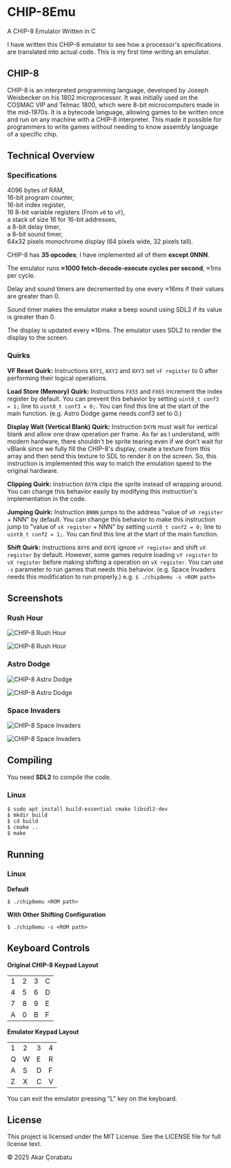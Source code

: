 # CHIP-8Emu
A CHIP-8 Emulator Written in C

I have written this CHIP-8 emulator to see how a processor's specifications are translated into actual code. This is my first time writing an emulator.


## CHIP-8
CHIP-8 is an interpreted programming language, developed by Joseph Weisbecker on his 1802 microprocessor. It was initially used on the COSMAC VIP and Telmac 1800, which were 8-bit microcomputers made in the mid-1970s. It is a bytecode language, allowing games to be written once and run on any machine with a CHIP-8 interpreter. This made it possible for programmers to write games without needing to know assembly language of a specific chip.


## Technical Overview
### Specifications
4096 bytes of RAM,  
16-bit program counter,  
16-bit index register,  
16 8-bit variable registers (From `v0` to `vF`),  
a stack of size 16 for 16-bit addresses,  
a 8-bit delay timer,  
a 8-bit sound timer,  
64x32 pixels monochrome display (64 pixels wide, 32 pixels tall).  

CHIP-8 has **35 opcodes**; I have implemented all of them **except 0NNN**.  

The emulator runs **≈1000 fetch-decode-execute cycles per second**, ≈1ms per cycle.  

Delay and sound timers are decremented by one every ≈16ms if their values are greater than 0. 

Sound timer makes the emulator make a beep sound using SDL2 if its value is greater than 0.

The display is updated every ≈16ms. The emulator uses SDL2 to render the display to the screen.

### Quirks
**VF Reset Quirk:** Instructions `8XY1`, `8XY2` and `8XY3` set  `vF register` to 0 after performing their logical operations.

**Load Store (Memory) Quirk:** Instructions `FX55` and `FX65` increment the index register by default. You can prevent this behavior by setting `uint8_t conf3 = 1;` line to `uint8_t conf3 = 0;`. You can find this line at the start of the main function. (e.g. Astro Dodge game needs conf3 set to 0.)

**Display Wait (Vertical Blank) Quirk:** Instruction `DXYN` must wait for vertical blank and allow one draw operation per frame. As far as I understand, with modern hardware, there shouldn't be sprite tearing even if we don't wait for vBlank since we fully fill the CHIP-8's display, create a texture from this array and then send this texture to SDL to render it on the screen. So, this instruction is implemented this way to match the emulation speed to the original hardware.

**Clipping Quirk:** Instruction `DXYN` clips the sprite instead of wrapping around. You can change this behavior easily by modifying this instruction's implementation in the code.

**Jumping Quirk:** Instruction `BNNN` jumps to the address "value of `v0 register` + NNN" by default. You can change this behavior to make this instruction jump to "value of `vX register` + NNN" by setting `uint8_t conf2 = 0;` line to `uint8_t conf2 = 1;`. You can find this line at the start of the main function.

**Shift Quirk:** Instructions `8XY6` and `8XYE` ignore `vY register` and shift `vX register` by default. However, some games require loading `vY register` to `vX register` before making shifting a operation on `vX register`. You can use `-s` parameter to run games that needs this behavior. (e.g. Space Invaders needs this modification to run properly.)
e.g. `$ ./chip8emu -s <ROM path>` 


## Screenshots
### Rush Hour
![CHIP-8 Rush Hour](https://raw.githubusercontent.com/akarcorabatu/CHIP-8Emu/refs/heads/main/screenshots/rush_hour1.png)

![CHIP-8 Rush Hour](https://raw.githubusercontent.com/akarcorabatu/CHIP-8Emu/refs/heads/main/screenshots/rush_hour2.png)

### Astro Dodge
![CHIP-8 Astro Dodge](https://raw.githubusercontent.com/akarcorabatu/CHIP-8Emu/refs/heads/main/screenshots/astrododge1.png)

![CHIP-8 Astro Dodge](https://raw.githubusercontent.com/akarcorabatu/CHIP-8Emu/refs/heads/main/screenshots/astrododge2.png)

### Space Invaders
![CHIP-8 Space Invaders](https://raw.githubusercontent.com/akarcorabatu/CHIP-8Emu/refs/heads/main/screenshots/space_invaders1.png)

![CHIP-8 Space Invaders](https://raw.githubusercontent.com/akarcorabatu/CHIP-8Emu/refs/heads/main/screenshots/space_invaders2.png)


## Compiling
You need **SDL2** to compile the code.

### Linux
```
$ sudo apt install build-essential cmake libsdl2-dev
$ mkdir build
$ cd build
$ cmake ..
$ make
```


## Running
### Linux
**Default**
```
$ ./chip8emu <ROM path>
```

**With Other Shifting Configuration**
```
$ ./chip8emu -s <ROM path>
```

## Keyboard Controls
**Original CHIP-8 Keypad Layout**
<table>
<tr><td>1</td><td>2</td><td>3</td><td>C</td></tr>
<tr><td>4</td><td>5</td><td>6</td><td>D</td></tr>
<tr><td>7</td><td>8</td><td>9</td><td>E</td></tr>
<tr><td>A</td><td>0</td><td>B</td><td>F</td></tr>
</table>

**Emulator Keypad Layout**
<table>
<tr><td>1</td><td>2</td><td>3</td><td>4</td></tr>
<tr><td>Q</td><td>W</td><td>E</td><td>R</td></tr>
<tr><td>A</td><td>S</td><td>D</td><td>F</td></tr>
<tr><td>Z</td><td>X</td><td>C</td><td>V</td></tr>
</table>

You can exit the emulator pressing "L" key on the keyboard.

## License
This project is licensed under the MIT License. See the LICENSE file for full license text. 

© 2025 Akar Çorabatu
